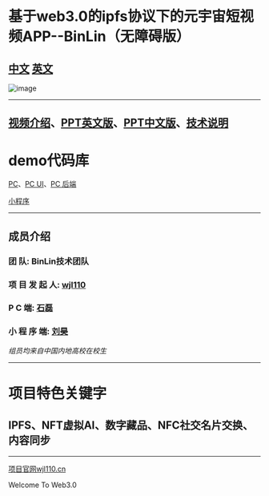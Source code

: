 # 基于web3.0的ipfs协议下的元宇宙短视频APP--BinLin（无障碍版）
[中文](README_chinese.md)
[英文](README.md)
---

![image](https://hackerlink.s3.amazonaws.com/static/files/WechatIMG286.png)

---

## [视频介绍](https://www.bilibili.com/video/BV12A4y1R7mU/)、[PPT英文版](https://docs.qq.com/document/DTmJRdlBpcmxJQXVD)、[PPT中文版](https://docs.qq.com/document/DTkZ6enV3b3pIcFdk)、[技术说明](README_file.md)

# demo代码库
[PC](https://github.com/wjl110/BinLin/tree/master)、[PC UI](https://github.com/wjl110/BinLin/tree/master/BinLinUI)、[PC 后端](https://github.com/wjl110/BinLin/tree/master/BinLinBack)

[小程序](https://github.com/wjl110/BinLin/tree/ui/BinLin)

---

## 成员介绍
### 团       队:  BinLin技术团队
### 项 目 发 起 人: [wjl110](https://github.com/wjl110/)

### P    C     端: [石磊](https://github.com/916202420)

### 小  程  序  端: [刘昊](https://github.com/lhlh123456)

*组员均来自中国内地高校在校生*

---

# 项目特色关键字
## IPFS、NFT虚拟AI、数字藏品、NFC社交名片交换、内容同步

---
[项目官网wjl110.cn](https://wjl110.cn/)

Welcome To Web3.0
